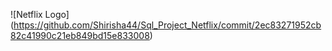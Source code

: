 ![Netflix Logo]
(https://github.com/Shirisha44/Sql_Project_Netflix/commit/2ec83271952cb82c41990c21eb849bd15e833008)
